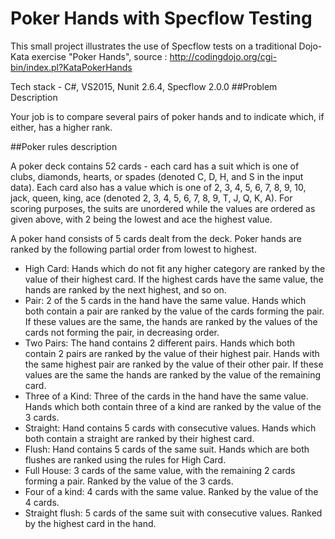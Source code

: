 Poker Hands with Specflow Testing
=================================

This small project illustrates the use of Specflow tests on a traditional Dojo-Kata exercise "Poker Hands",
source : http://codingdojo.org/cgi-bin/index.pl?KataPokerHands

Tech stack - C#, VS2015, Nunit 2.6.4, Specflow 2.0.0
##Problem Description 

Your job is to compare several pairs of poker hands and to indicate which, if either, has a higher rank. 

##Poker rules description 

A poker deck contains 52 cards - each card has a suit which is one of clubs, diamonds, hearts, or spades (denoted C, D, H, and S in the input data). Each card also has a value which is one of 2, 3, 4, 5, 6, 7, 8, 9, 10, jack, queen, king, ace (denoted 2, 3, 4, 5, 6, 7, 8, 9, T, J, Q, K, A). For scoring purposes, the suits are unordered while the values are ordered as given above, with 2 being the lowest and ace the highest value. 

A poker hand consists of 5 cards dealt from the deck. Poker hands are ranked by the following partial order from lowest to highest. 


* High Card: Hands which do not fit any higher category are ranked by the value of their highest card. If the highest cards have the same value, the hands are ranked by the next highest, and so on. 
* Pair: 2 of the 5 cards in the hand have the same value. Hands which both contain a pair are ranked by the value of the cards forming the pair. If these values are the same, the hands are ranked by the values of the cards not forming the pair, in decreasing order. 
* Two Pairs: The hand contains 2 different pairs. Hands which both contain 2 pairs are ranked by the value of their highest pair. Hands with the same highest pair are ranked by the value of their other pair. If these values are the same the hands are ranked by the value of the remaining card. 
* Three of a Kind: Three of the cards in the hand have the same value. Hands which both contain three of a kind are ranked by the value of the 3 cards. 
* Straight: Hand contains 5 cards with consecutive values. Hands which both contain a straight are ranked by their highest card. 
* Flush: Hand contains 5 cards of the same suit. Hands which are both flushes are ranked using the rules for High Card. 
* Full House: 3 cards of the same value, with the remaining 2 cards forming a pair. Ranked by the value of the 3 cards. 
* Four of a kind: 4 cards with the same value. Ranked by the value of the 4 cards. 
* Straight flush: 5 cards of the same suit with consecutive values. Ranked by the highest card in the hand. 


